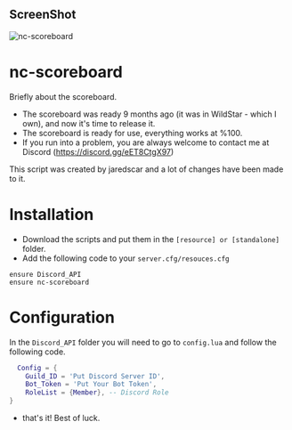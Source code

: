 ## ScreenShot

![nc-scoreboard](https://i.ibb.co/ZHZQJ0T/Screenshot-1.png)

# nc-scoreboard

Briefly about the scoreboard.
- The scoreboard was ready 9 months ago (it was in WildStar - which I own), and now it's time to release it.
- The scoreboard is ready for use, everything works at %100.
- If you run into a problem, you are always welcome to contact me at Discord (https://discord.gg/eET8CtgX97)

This script was created by jaredscar and a lot of changes have been made to it.

# Installation

- Download the scripts and put them in the ```[resource] or [standalone]``` folder.
- Add the following code to your ```server.cfg/resouces.cfg```

```
ensure Discord_API
ensure nc-scoreboard
```

# Configuration

In the ```Discord_API``` folder you will need to go to ```config.lua``` and follow the following code.

```lua 
  Config = {
	Guild_ID = 'Put Discord Server ID',
	Bot_Token = 'Put Your Bot Token',
	RoleList = {Member}, -- Discord Role
}
```
- that's it! Best of luck.
